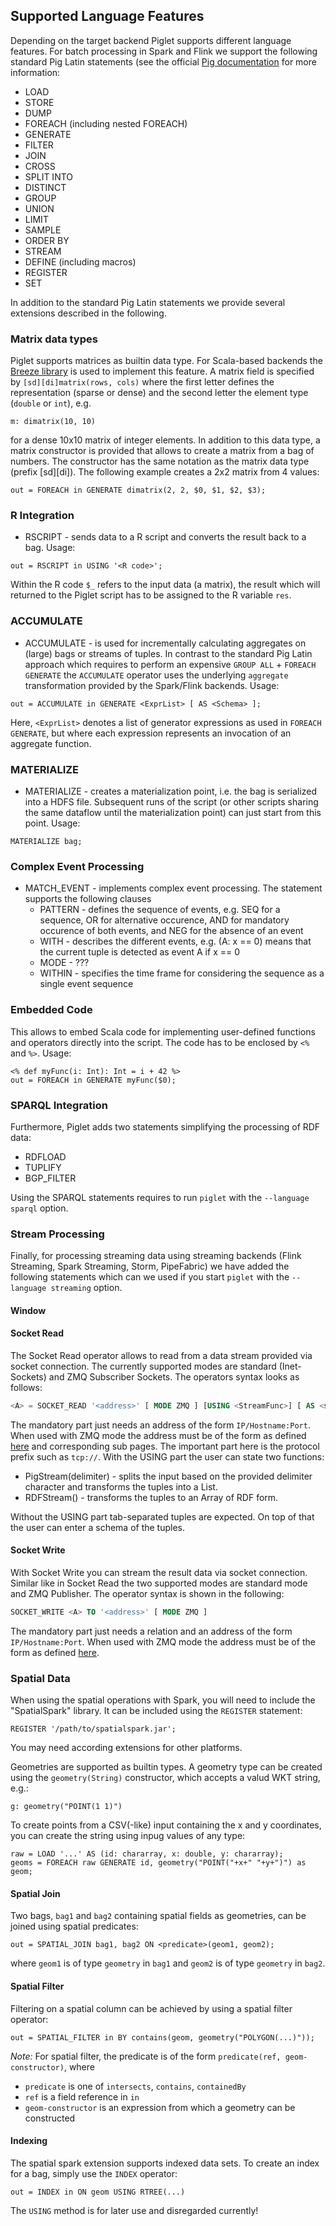 ## Supported Language Features ##

Depending on the target backend Piglet supports different language features. For batch processing in Spark and Flink we support the following standard Pig Latin statements (see the official [Pig documentation]() for more information:

 * LOAD
 * STORE
 * DUMP
 * FOREACH (including nested FOREACH)
 * GENERATE
 * FILTER
 * JOIN
 * CROSS
 * SPLIT INTO
 * DISTINCT
 * GROUP
 * UNION
 * LIMIT
 * SAMPLE
 * ORDER BY
 * STREAM
 * DEFINE (including macros)
 * REGISTER
 * SET


In addition to the standard Pig Latin statements we provide several extensions described in the following.

### Matrix data types ###

Piglet supports matrices as builtin data type. For Scala-based backends the [Breeze library](https://github.com/scalanlp/breeze)
is used to implement this feature. A matrix field is specified by `[sd][di]matrix(rows, cols)` where the first
letter defines the representation (sparse or dense) and the second letter the element type (`double` or `int`), e.g.

```
m: dimatrix(10, 10)
```
for a dense 10x10 matrix of integer elements. In addition to this data type, a matrix constructor is provided that allows
to create a matrix from a bag of numbers. The constructor has the same notation as the matrix data type (prefix [sd][di]).
The following example creates a 2x2 matrix from 4 values:

```
out = FOREACH in GENERATE dimatrix(2, 2, $0, $1, $2, $3);
```

### R Integration ###

 * RSCRIPT - sends data to a R script and converts the result back to a bag. Usage:

 ```
 out = RSCRIPT in USING '<R code>';
 ```
 Within the R code `$_` refers to the input data (a matrix), the result which will returned to the Piglet
 script has to be assigned to the R variable `res`.

### ACCUMULATE ###

 * ACCUMULATE - is used for incrementally calculating aggregates on (large) bags or streams of tuples. In contrast to
 the standard Pig Latin approach which requires to perform an expensive `GROUP ALL` + `FOREACH GENERATE` the `ACCUMULATE`
 operator uses the underlying `aggregate` transformation provided by the Spark/Flink backends. Usage:

  ```
  out = ACCUMULATE in GENERATE <ExprList> [ AS <Schema> ];
  ```

  Here, `<ExprList>` denotes a list of generator expressions as used in `FOREACH GENERATE`, but where each expression
  represents an invocation of an aggregate function.

### MATERIALIZE ###

 * MATERIALIZE - creates a materialization point, i.e. the bag is serialized into a HDFS file. Subsequent
 runs of the script (or other scripts sharing the same dataflow until the materialization point) can just start from this point. Usage:

```
MATERIALIZE bag;
```

### Complex Event Processing ###

 * MATCH_EVENT - implements complex event processing. The statement supports the following clauses
    * PATTERN - defines the sequence of events, e.g. SEQ for a sequence, OR for alternative occurence, AND for mandatory occurence of both events, and NEG
      for the absence of an event
    * WITH - describes the different events, e.g. (A: x == 0) means that the current tuple is detected as event A if x == 0
    * MODE - ???
    * WITHIN - specifies the time frame for considering the sequence as a single event sequence


### Embedded Code ###

This allows to embed Scala code for implementing user-defined functions and operators directly into the script.
The code has to be enclosed by `<%` and `%>`. Usage:

```
<% def myFunc(i: Int): Int = i + 42 %>
out = FOREACH in GENERATE myFunc($0);
```

### SPARQL Integration ###

Furthermore, Piglet adds two statements simplifying the processing of RDF data:
 * RDFLOAD
 * TUPLIFY
 * BGP_FILTER

Using the SPARQL statements requires to run `piglet` with the `--language sparql` option.

### Stream Processing ###

Finally, for processing streaming data using streaming backends (Flink Streaming, Spark Streaming, Storm, PipeFabric)
we have added the following statements which can we used if you start `piglet` with the `--language streaming` option.

#### Window ####

#### Socket Read ####
The Socket Read operator allows to read from a data stream provided via socket connection.
The currently supported modes are standard (Inet-Sockets) and ZMQ Subscriber Sockets. The operators syntax looks as follows:
```sql
<A> = SOCKET_READ '<address>' [ MODE ZMQ ] [USING <StreamFunc>] [ AS <schema> ]
```
The mandatory part just needs an address of the form `IP/Hostname:Port`. When used with ZMQ mode the address
must be of the form as defined [here](http://api.zeromq.org/) and corresponding sub pages. The important part
here is the protocol prefix such as `tcp://`. With the USING part the user can state two functions:
 * PigStream(delimiter) - splits the input based on the provided delimiter character and transforms the tuples into a List.
 * RDFStream() - transforms the tuples to an Array of RDF form.

Without the USING part tab-separated tuples are expected. On top of that the user can enter a schema of the tuples.

#### Socket Write ####
With Socket Write you can stream the result data via socket connection. Similar like in Socket Read the two
supported modes are standard mode and ZMQ Publisher. The operator syntax is shown in the following:
```sql
SOCKET_WRITE <A> TO '<address>' [ MODE ZMQ ]
```
The mandatory part just needs a relation and an address of the form `IP/Hostname:Port`. When used with ZMQ
mode the address must be of the form as defined [here](http://api.zeromq.org/).

### Spatial Data ###

When using the spatial operations with Spark, you will need to include the "SpatialSpark" library. It can be included using the `REGISTER` statement:
```
REGISTER '/path/to/spatialspark.jar';
```
You may need according extensions for other platforms.

Geometries are supported as builtin types. A geometry type can be created using the `geometry(String)` constructor, which accepts a valud WKT string, e.g.:
```
g: geometry("POINT(1 1)")
```

To create points from a CSV(-like) input containing the x and y coordinates, you can create the string using inpug values of any type:
```
raw = LOAD '...' AS (id: chararray, x: double, y: chararray);
geoms = FOREACH raw GENERATE id, geometry("POINT("+x+" "+y+")") as geom;
```

#### Spatial Join ####
Two bags, `bag1` and `bag2` containing spatial fields as geometries, can be joined using spatial predicates:
```
out = SPATIAL_JOIN bag1, bag2 ON <predicate>(geom1, geom2);
```

where `geom1` is of type `geometry` in `bag1` and `geom2` is of type `geometry` in `bag2`.

#### Spatial Filter ####

Filtering on a spatial column can be achieved by using a spatial filter operator:
```
out = SPATIAL_FILTER in BY contains(geom, geometry("POLYGON(...)"));
```

*Note:* For spatial filter, the predicate is of the form `predicate(ref, geom-constructor)`, where

  - `predicate` is one of `intersects`, `contains`, `containedBy`
  - `ref` is a field reference in `in`
  - `geom-constructor` is an expression from which a geometry can be constructed

#### Indexing ####
The spatial spark extension supports indexed data sets. To create an index for a bag, simply use the `INDEX` operator:
```
out = INDEX in ON geom USING RTREE(...)
```
The `USING` method is for later use and disregarded currently!
